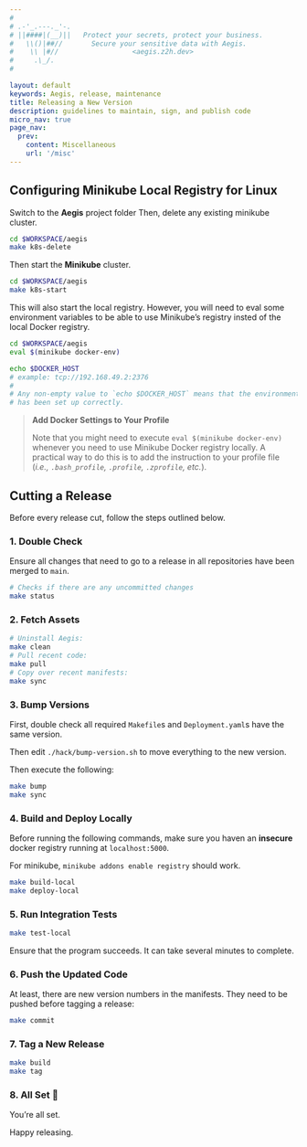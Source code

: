 ```yaml
---
#
# .-'_.---._'-.
# ||####|(__)||   Protect your secrets, protect your business.
#   \\()|##//       Secure your sensitive data with Aegis.
#    \\ |#//                  <aegis.z2h.dev>
#     .\_/.
#

layout: default
keywords: Aegis, release, maintenance
title: Releasing a New Version
description: guidelines to maintain, sign, and publish code
micro_nav: true
page_nav:
  prev:
    content: Miscellaneous
    url: '/misc'
---
```


## Configuring Minikube Local Registry for Linux

Switch to the **Aegis** project folder
Then, delete any existing minikube cluster.

```bash
cd $WORKSPACE/aegis
make k8s-delete
```

Then start the **Minikube** cluster.

```bash 
cd $WORKSPACE/aegis
make k8s-start
```

This will also start the local registry. However, you will need to 
eval some environment variables to be able to use Minikube’s registry insted
of the local Docker registry.

```bash 
cd $WORKSPACE/aegis
eval $(minikube docker-env)

echo $DOCKER_HOST
# example: tcp://192.168.49.2:2376
#
# Any non-empty value to `echo $DOCKER_HOST` means that the environment
# has been set up correctly.
```

> **Add Docker Settings to Your Profile**
> 
> Note that you might need to execute `eval $(minikube docker-env)` whenever 
> you need to use Minikube Docker registry locally. A practical way to do this
> is to add the instruction to your profile file (*i.e., `.bash_profile`, 
> `.profile`, `.zprofile`, etc.*).

## Cutting a Release

Before every release cut, follow the steps outlined below.

### 1. Double Check

Ensure all changes that need to go to a release in all
repositories have been merged to `main`.

```bash
# Checks if there are any uncommitted changes
make status
```

### 2. Fetch Assets

```bash
# Uninstall Aegis:
make clean
# Pull recent code:
make pull
# Copy over recent manifests:
make sync
```

### 3. Bump Versions

First, double check all required `Makefile`s and `Deployment.yaml`s have
the same version.

Then edit `./hack/bump-version.sh` to move everything to the new version.

Then execute the following:

```bash
make bump
make sync
```

### 4. Build and Deploy Locally

Before running the following commands, make sure you haven an **insecure**
docker registry running at `localhost:5000`.

For minikube, `minikube addons enable registry` should work.

```bash
make build-local
make deploy-local
```

### 5. Run Integration Tests

```bash
make test-local
```

Ensure that the program succeeds.
It can take several minutes to complete.

### 6. Push the Updated Code

At least, there are new version numbers in the manifests.
They need to be pushed before tagging a release:

```bash
make commit
```

### 7. Tag a New Release

```bash
make build
make tag
```

### 8. All Set 🎉

You’re all set.

Happy releasing.